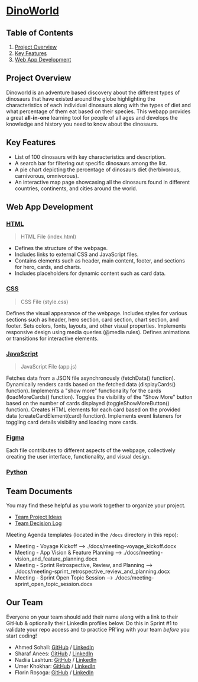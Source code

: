 # [**DinoWorld**](https://dino-worlds.netlify.app/)

## Table of Contents

1. [Project Overview](#project-overview)
2. [Key Features](#key-features)
3. [Web App Development](#web-app-development) 

## Project Overview 

Dinoworld is an adventure based discovery about the different types of dinosaurs that have existed around the globe highlighting the characteristics of each individual dinosaurs along with the types of diet and what percentage of them eat based on their species. This webapp provides a great **all-in-one** learning tool for people of all ages and develops the knowledge and history you need to know about the dinosaurs.

## Key Features

* List of 100 dinosaurs with key characteristics and description.
* A search bar for filtering out specific dinosaurs among the list.
* A pie chart depicting the percentage of dinosaurs diet (herbivorous, carnivorous, omnivorous).
* An interactive map page showcasing all the dinosaurs found in different countries, continents, and cities around the world.

## Web App Development

### [HTML](#html)

> HTML File (index.html)

  * Defines the structure of the webpage.
  * Includes links to external CSS and JavaScript files.
  * Contains elements such as header, main content, footer, and sections for hero, cards, and charts.
  * Includes placeholders for dynamic content such as card data.

### [CSS](#css)

> CSS File (style.css)

Defines the visual appearance of the webpage.
Includes styles for various sections such as header, hero section, card section, chart section, and footer.
Sets colors, fonts, layouts, and other visual properties.
Implements responsive design using media queries (@media rules).
Defines animations or transitions for interactive elements.

### [JavaScript](#javascript)

> JavaScript File (app.js)

Fetches data from a JSON file asynchronously (fetchData() function).
Dynamically renders cards based on the fetched data (displayCards() function).
Implements a "show more" functionality for the cards (loadMoreCards() function).
Toggles the visibility of the "Show More" button based on the number of cards displayed (toggleShowMoreButton() function).
Creates HTML elements for each card based on the provided data (createCardElement(card) function).
Implements event listeners for toggling card details visibility and loading more cards.

### [Figma](#figma)

Each file contributes to different aspects of the webpage, collectively creating the user interface, functionality, and visual design.

### [Python](#python)




## Team Documents

You may find these helpful as you work together to organize your project.

- [Team Project Ideas](./docs/team_project_ideas.md)
- [Team Decision Log](./docs/team_decision_log.md)

Meeting Agenda templates (located in the `/docs` directory in this repo):

- Meeting - Voyage Kickoff --> ./docs/meeting-voyage_kickoff.docx
- Meeting - App Vision & Feature Planning --> ./docs/meeting-vision_and_feature_planning.docx
- Meeting - Sprint Retrospective, Review, and Planning --> ./docs/meeting-sprint_retrospective_review_and_planning.docx
- Meeting - Sprint Open Topic Session --> ./docs/meeting-sprint_open_topic_session.docx

## Our Team

Everyone on your team should add their name along with a link to their GitHub
& optionally their LinkedIn profiles below. Do this in Sprint #1 to validate
your repo access and to practice PR'ing with your team *before* you start
coding!

- Ahmed Sohail: [GitHub](https://github.com/Ahmed-Sohail2000) / [LinkedIn](https://www.linkedin.com/in/ahmed-sohail/)
- Sharaf Anees: [GitHub](https://github.com/sharafcs50) / [LinkedIn](https://www.linkedin.com/in/sharafrica/)
- Nadiia Lashtun: [GitHub](https://github.com/Nadiia-Lashtun) / [LinkedIn](https://www.linkedin.com/in/lashtun/)
- Umer Khokhar: [GitHub](https://github.com/Umer-Khokhar) / [LinkedIn](https://www.linkedin.com/in/umer-khokhar-642301284/)
- Florin Roșoga: [GitHub](https://github.com/florinrosoga/) / [LinkedIn](https://www.linkedin.com/in/florinrosoga/)
